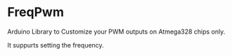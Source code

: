 # FreqPwm
Arduino Library to Customize your PWM outputs on Atmega328 chips only.

It suppurts setting the frequency.
